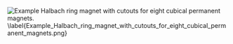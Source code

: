 ![Example Halbach ring magnet with cutouts for eight cubical permanent magnets. \label{Example_Halbach_ring_magnet_with_cutouts_for_eight_cubical_permanent_magnets.png}](./generated_images/border_Example_Halbach_ring_magnet_with_cutouts_for_eight_cubical_permanent_magnets.png)


